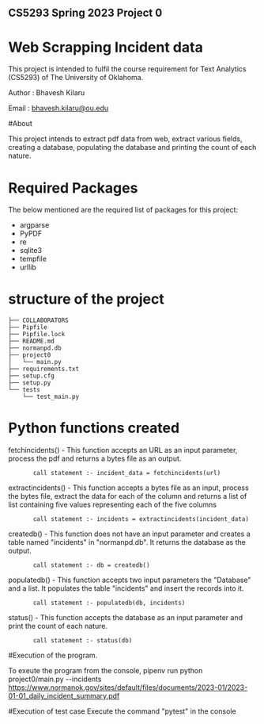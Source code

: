 ## CS5293 Spring 2023 Project 0

Web Scrapping Incident data
===

This project is intended to fulfil the course requirement for Text Analytics (CS5293) of The University of Oklahoma.

Author : Bhavesh Kilaru

Email  : bhavesh.kilaru@ou.edu

#About

This project intends to extract pdf data from web, extract various fields, creating a database, populating the database and printing the count of each nature.

# Required Packages
The below mentioned are the required list of packages for this project:

- argparse
- PyPDF
- re
- sqlite3
- tempfile
- urllib

# structure of the project

```
├── COLLABORATORS
├── Pipfile
├── Pipfile.lock
├── README.md
├── normanpd.db
├── project0
│   └── main.py
├── requirements.txt
├── setup.cfg
├── setup.py
└── tests
    └── test_main.py
```

# Python functions created

fetchincidents() - This function accepts an URL as an input parameter, process the pdf and returns a bytes file as an output.

		   call statement :- incident_data = fetchincidents(url)

extractincidents() - This function accepts a bytes file as an input, process the bytes file, extract the data for each of the column and returns a list of list containing five values representing each of the five columns

		   call statement :- incidents = extractincidents(incident_data)

createdb() - This function does not have an input parameter and creates a table named "incidents" in "normanpd.db". It returns the database as the output.

		   call statement :- db = createdb()

populatedb() - This function accepts two input parameters the "Database" and a list. It populates the table "incidents" and insert the records into it.

		   call statement :- populatedb(db, incidents)

status() - This function accepts the database as an input parameter and print the count of each nature.
	
		   call statement :- status(db)

#Execution of the program.

To exeute the program from the console,
	pipenv run python project0/main.py --incidents https://www.normanok.gov/sites/default/files/documents/2023-01/2023-01-01_daily_incident_summary.pdf

#Execution of test case
Execute the command "pytest" in the console



